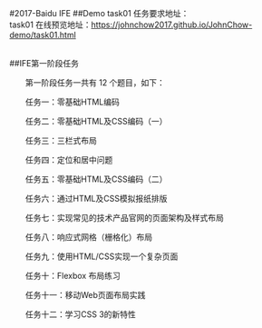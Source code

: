 #2017-Baidu IFE
##Demo
task01 任务要求地址：<br>
task01 在线预览地址：https://johnchow2017.github.io/JohnChow-demo/task01.html

<br>
##IFE第一阶段任务


　　第一阶段任务一共有 12 个题目，如下：

　　任务一：零基础HTML编码

　　任务二：零基础HTML及CSS编码（一）

　　任务三：三栏式布局

　　任务四：定位和居中问题

　　任务五：零基础HTML及CSS编码（二）

　　任务六：通过HTML及CSS模拟报纸排版

　　任务七：实现常见的技术产品官网的页面架构及样式布局

　　任务八：响应式网格（栅格化）布局

　　任务九：使用HTML/CSS实现一个复杂页面

　　任务十：Flexbox 布局练习

　　任务十一：移动Web页面布局实践

　　任务十二：学习CSS 3的新特性
